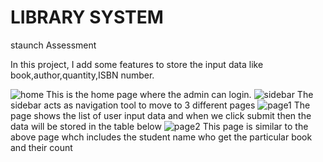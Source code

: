 # LIBRARY SYSTEM
staunch Assessment

In this project, I add some features to store the input data like book,author,quantity,ISBN number.

![home](https://github.com/ayshaafra/librarysystem/assets/132050216/c0e5187c-1321-4a32-875d-0b823c36ad6e)
 This is the home page where the admin can login.
 ![sidebar](https://github.com/ayshaafra/librarysystem/assets/132050216/443c0c12-642f-4d22-8fe6-d42e92122376)
 The sidebar acts as navigation tool to move to 3 different pages
 ![page1](https://github.com/ayshaafra/librarysystem/assets/132050216/1de214f5-56e1-4923-9630-778cf4ed1868)
The page shows the list of user input data and when we click submit then the data will be stored in the table below
![page2](https://github.com/ayshaafra/librarysystem/assets/132050216/e618050a-7522-43cb-810a-89d78aeaad4f)
This page is similar to the above page whch includes the student name who get the particular book and their count

